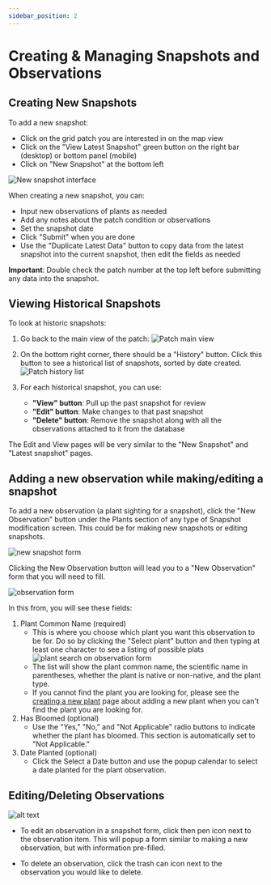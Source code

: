 ```yaml
---
sidebar_position: 2
---
```


# Creating & Managing Snapshots and Observations

## Creating New Snapshots

To add a new snapshot:
- Click on the grid patch you are interested in on the map view
- Click on the "View Latest Snapshot" green button on the right bar (desktop) or bottom panel (mobile)
- Click on "New Snapshot" at the bottom left

![New snapshot interface](../map-view-images/map-view-images.png)

When creating a new snapshot, you can:
- Input new observations of plants as needed
- Add any notes about the patch condition or observations
- Set the snapshot date
- Click "Submit" when you are done
- Use the "Duplicate Latest Data" button to copy data from the latest snapshot into the current snapshot, then edit the fields as needed

**Important**: Double check the patch number at the top left before submitting any data into the snapshot.

## Viewing Historical Snapshots

To look at historic snapshots:
1. Go back to the main view of the patch:
   ![Patch main view](../map-view-images/patch-main-view.png)

2. On the bottom right corner, there should be a "History" button. Click this button to see a historical list of snapshots, sorted by date created.
   ![Patch history list](../map-view-images/patch-history.png)

3. For each historical snapshot, you can use:
   - **"View" button**: Pull up the past snapshot for review
   - **"Edit" button**: Make changes to that past snapshot  
   - **"Delete" button**: Remove the snapshot along with all the observations attached to it from the database

The Edit and View pages will be very similar to the "New Snapshot" and "Latest snapshot" pages.

## Adding a new observation while making/editing a snapshot

To add a new observation (a plant sighting for a snapshot), click the "New Observation" button under the Plants section of any type of Snapshot modification screen. This could be for making new snapshots or editing snapshots. 

![new snapshot form](../map-view-images/map-view-images.png)

Clicking the New Observation button will lead you to a "New Observation" form that you will need to fill. 

![observation form](../observation-images/new-observation.png)

In this from, you will see these fields:
1. Plant Common Name (required)
    - This is where you choose which plant you want this observation to be for. Do so by clicking the "Select plant" button and then typing at least one character to see a listing of possible plats
![plant search on observation form](../observation-images/plant-search.png)
    - The list will show the plant common name, the scientific name in parentheses, whether the plant is native or non-native, and the plant type. 
    - If you cannot find the plant you are looking for, please see the [creating a new plant](./create-new-plant) page about adding a new plant when you can't find the plant you are looking for. 
2. Has Bloomed (optional)
    - Use the "Yes," "No," and "Not Applicable" radio buttons to indicate whether the plant has bloomed. This section is automatically set to "Not Applicable."
3. Date Planted (optional)
    - Click the Select a Date button and use the popup calendar to select a date planted for the plant observation. 

## Editing/Deleting Observations
![alt text](../observation-images/snapshot-form-with-observation.png)
- To edit an observation in a snapshot form, click then pen icon next to the observation item. This will popup a form similar to making a new observation, but with information pre-filled. 

- To delete an observation, click the trash can icon next to the observation you would like to delete. 